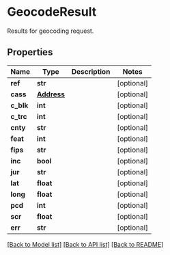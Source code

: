 # GeocodeResult

Results for geocoding request.
## Properties
Name | Type | Description | Notes
------------ | ------------- | ------------- | -------------
**ref** | **str** |  | [optional] 
**cass** | [**Address**](Address.md) |  | [optional] 
**c_blk** | **int** |  | [optional] 
**c_trc** | **int** |  | [optional] 
**cnty** | **str** |  | [optional] 
**feat** | **int** |  | [optional] 
**fips** | **str** |  | [optional] 
**inc** | **bool** |  | [optional] 
**jur** | **str** |  | [optional] 
**lat** | **float** |  | [optional] 
**long** | **float** |  | [optional] 
**pcd** | **int** |  | [optional] 
**scr** | **float** |  | [optional] 
**err** | **str** |  | [optional] 

[[Back to Model list]](../README.md#documentation-for-models) [[Back to API list]](../README.md#documentation-for-api-endpoints) [[Back to README]](../README.md)


